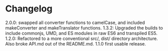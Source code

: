 # Changelog
2.0.0: swapped all converter functions to camelCase, and included makeConverter and makeTranslator functions.
1.3.2: Upgraded the builds to include commonjs, UMD, and ES modules in raw ES6 and transpiled ES5.
1.2.0: Refactored to a more conventional src/, dist/ directory architecture. Also broke API.md out of the README.md.
1.1.0 first usable release.
